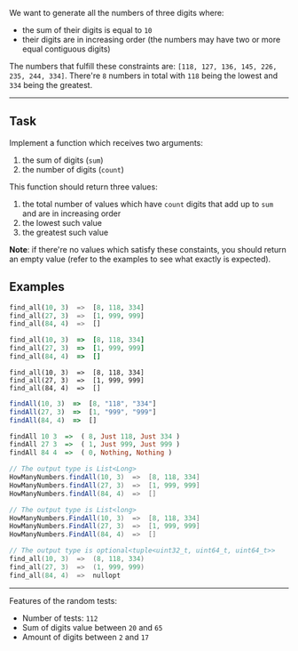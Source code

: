 We want to generate all the numbers of three digits where:

- the sum of their digits is equal to `10`
- their digits are in increasing order (the numbers may have two or more equal contiguous digits)

The numbers that fulfill these constraints are: `[118, 127, 136, 145, 226, 235, 244, 334]`. There're `8` numbers in total with `118` being the lowest and `334` being the greatest.

___

## Task

Implement a function which receives two arguments:

1. the sum of digits (`sum`)
2. the number of digits (`count`)

This function should return three values:

1. the total number of values which have `count` digits that add up to `sum` and are in increasing order
2. the lowest such value
3. the greatest such value

**Note**: if there're no values which satisfy these constaints, you should return an empty value (refer to the examples to see what exactly is expected).

## Examples

```python
find_all(10, 3)  =>  [8, 118, 334]
find_all(27, 3)  =>  [1, 999, 999]
find_all(84, 4)  =>  []
```
```ruby
find_all(10, 3)  =>  [8, 118, 334]
find_all(27, 3)  =>  [1, 999, 999]
find_all(84, 4)  =>  []
```
```crystal
find_all(10, 3)  =>  [8, 118, 334]
find_all(27, 3)  =>  [1, 999, 999]
find_all(84, 4)  =>  []
```
```javascript
findAll(10, 3)  =>  [8, "118", "334"]
findAll(27, 3)  =>  [1, "999", "999"]
findAll(84, 4)  =>  []
```
```haskell
findAll 10 3  =>  ( 8, Just 118, Just 334 )
findAll 27 3  =>  ( 1, Just 999, Just 999 )
findAll 84 4  =>  ( 0, Nothing, Nothing )
```
```java
// The output type is List<Long>
HowManyNumbers.findAll(10, 3)  =>  [8, 118, 334]
HowManyNumbers.findAll(27, 3)  =>  [1, 999, 999]
HowManyNumbers.findAll(84, 4)  =>  []
```
```csharp
// The output type is List<long>
HowManyNumbers.FindAll(10, 3)  =>  [8, 118, 334]
HowManyNumbers.FindAll(27, 3)  =>  [1, 999, 999]
HowManyNumbers.FindAll(84, 4)  =>  []
```
```cpp
// The output type is optional<tuple<uint32_t, uint64_t, uint64_t>>
find_all(10, 3)  =>  (8, 118, 334)
find_all(27, 3)  =>  (1, 999, 999)
find_all(84, 4)  =>  nullopt
```

___

Features of the random tests:

* Number of tests: `112`
* Sum of digits value between `20` and `65`
* Amount of digits between `2` and `17`